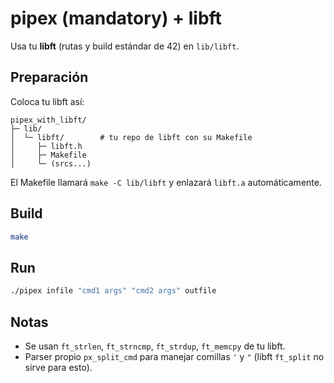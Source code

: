 # pipex (mandatory) + libft

Usa tu **libft** (rutas y build estándar de 42) en `lib/libft`.

## Preparación
Coloca tu libft así:
```
pipex_with_libft/
├─ lib/
│  └─ libft/        # tu repo de libft con su Makefile
│     ├─ libft.h
│     ├─ Makefile
│     └─ (srcs...)
```
El Makefile llamará `make -C lib/libft` y enlazará `libft.a` automáticamente.

## Build
```sh
make
```
## Run
```sh
./pipex infile "cmd1 args" "cmd2 args" outfile
```

## Notas
- Se usan `ft_strlen`, `ft_strncmp`, `ft_strdup`, `ft_memcpy` de tu libft.
- Parser propio `px_split_cmd` para manejar comillas `'` y `"` (libft `ft_split` no sirve para esto).